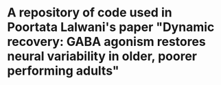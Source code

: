 # A repository of code used in Poortata Lalwani's paper "Dynamic recovery: GABA agonism restores neural variability in older, poorer performing adults"
